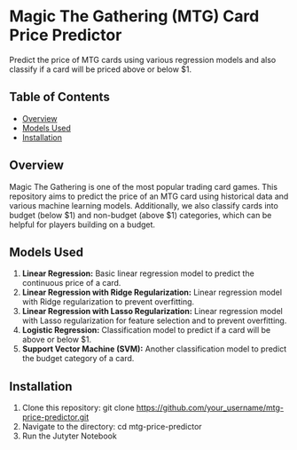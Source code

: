 # Magic The Gathering (MTG) Card Price Predictor

Predict the price of MTG cards using various regression models and also classify if a card will be priced above or below $1.

## Table of Contents

- [Overview](#overview)
- [Models Used](#models-used)
- [Installation](#installation)

## Overview

Magic The Gathering is one of the most popular trading card games. This repository aims to predict the price of an MTG card using historical data and various machine learning models. Additionally, we also classify cards into budget (below $1) and non-budget (above $1) categories, which can be helpful for players building on a budget.

## Models Used

1. **Linear Regression:** Basic linear regression model to predict the continuous price of a card.
2. **Linear Regression with Ridge Regularization:** Linear regression model with Ridge regularization to prevent overfitting.
3. **Linear Regression with Lasso Regularization:** Linear regression model with Lasso regularization for feature selection and to prevent overfitting.
4. **Logistic Regression:** Classification model to predict if a card will be above or below $1.
5. **Support Vector Machine (SVM):** Another classification model to predict the budget category of a card.

## Installation

1. Clone this repository:
git clone https://github.com/your_username/mtg-price-predictor.git
2. Navigate to the directory:
cd mtg-price-predictor
3. Run the Jutyter Notebook
